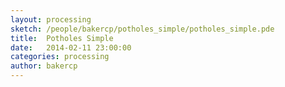 ```yaml
---
layout: processing
sketch: /people/bakercp/potholes_simple/potholes_simple.pde
title:  Potholes Simple
date:   2014-02-11 23:00:00
categories: processing
author: bakercp
---
```



